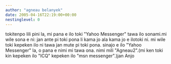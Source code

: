 ```yaml
---
author: "agneau belanyek"
date: 2005-04-16T22:19:00+00:00
nestinglevel: 0
---
```

tokitenpo lili pini la, mi pana e ilo toki "Yahoo Messenger" tawa ilo sonami.mi wile sona e ni: jan ante pi toki pona li kama jo ala kama jo e ilotoki ni. mi wile toki kepeken ilo ni tawa jan mute pi toki pona. sinajo e ilo "Yahoo Messenger" la, o pana e nimi mi tawa ona. nimi mili "Agneau2".(mi ken toki kin kepeken ilo "ICQ" kepeken ilo "msn messenger".)jan Anjo